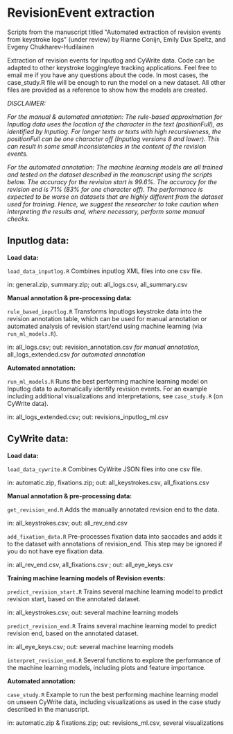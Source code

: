 # RevisionEvent extraction
Scripts from the manuscript titled "Automated extraction of revision events from keystroke logs" (under review)
by Rianne Conijn, Emily Dux Speltz, and Evgeny Chukharev-Hudilainen

Extraction of revision events for Inputlog and CyWrite data. Code can be adapted to other keystroke logging/eye tracking applications. Feel free to email me if you have any questions about the code. In most cases, the case_study.R file will be enough to run the model on a new dataset. All other files are provided as a reference to show how the models are created.

_DISCLAIMER:_ 

_For the manual & automated annotation: The rule-based approximation for Inputlog data uses the location of the character in the text (positionFull), as identified by Inputlog. For longer texts or texts with high recursiveness, the positionFull can be one character off (Inputlog versions 8 and lower). This can result in some small inconsistencies in the content of the revision events._

_For the automated annotation: The machine learning models are all trained and tested on the dataset described in the manuscript using the scripts below. The accuracy for the revision start is 99.6%. The accuracy for the revision end is 71% (83% for one character off). The performance is expected to be worse on datasets that are highly different from the dataset used for training. Hence, we suggest the researcher to take caution when interpreting the results and, where necessary, perform some manual checks._

## Inputlog data:
**Load data:**

`load_data_inputlog.R` Combines inputlog XML files into one csv file.

in:  general.zip, summary.zip; out: all_logs.csv, all_summary.csv
     
**Manual annotation & pre-processing data:**

`rule_based_inputlog.R` Transforms Inputlogs keystroke data into the revision annotation table, which can be used for manual annotation or automated analysis of revision start/end using machine learning (via `run_ml_models.R`).

in:  all_logs.csv; out: revision_annotation.csv _for manual annotation_, all_logs_extended.csv _for automated annotation_

**Automated annotation:**

`run_ml_models.R` Runs the best performing machine learning model on Inputlog data to automatically identify revision events. For an example including additional visualizations and interpretations, see `case_study.R` (on CyWrite data).

in: all_logs_extended.csv; out: revisions_inputlog_ml.csv

## CyWrite data:
**Load data:**

`load_data_cywrite.R` Combines CyWrite JSON files into one csv file.

in:  automatic.zip, fixations.zip; out: all_keystrokes.csv, all_fixations.csv

**Manual annotation & pre-processing data:**

`get_revision_end.R` Adds the manually annotated revision end to the data.

in:  all_keystrokes.csv; out: all_rev_end.csv

`add_fixation_data.R`
Pre-processes fixation data into saccades and adds it to the dataset with annotations of revision_end. 
This step may be ignored if you do not have eye fixation data.

in:  all_rev_end.csv, all_fixations.csv ; out: all_eye_keys.csv

**Training machine learning models of Revision events:**

`predict_revision_start.R` Trains several machine learning model to predict revision start, based on the annotated dataset.

in:  all_keystrokes.csv; out: several machine learning models

`predict_revision_end.R`
Trains several machine learning model to predict revision end, based on the annotated dataset.

in:  all_eye_keys.csv; out: several machine learning models 

`interpret_revision_end.R` Several functions to explore the performance of the machine learning models, including plots and feature importance.

**Automated annotation:**

`case_study.R` Example to run the best performing machine learning model on unseen CyWrite data, including visualizations as used in the case study described in the manuscript.

in:  automatic.zip & fixations.zip; out: revisions_ml.csv, several visualizations
